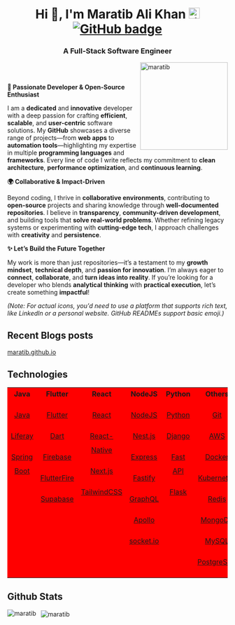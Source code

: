 <h1 align="center">
Hi 👋, I'm Maratib Ali Khan
<a href="https://www.linkedin.com/in/maratibali" rel="nofollow noreferrer">
    <img src="https://i.sstatic.net/gVE0j.png" alt="linkedin" width="25">
  </a>
<a href="https://github.com/maratib?tab=followers">
    <img src="https://img.shields.io/github/followers/maratib?label=Followers&logo=GitHub&style=for-the-badge" alt="GitHub badge" />
  </a>
  
</h1>
<p>
<h3 align="center">A Full-Stack Software Engineer</h3>
<img src="https://komarev.com/ghpvc/?username=maratib" alt="maratib" height="200" style="float: right"/>
</p>

<p align="center">
  
  
  <br>
  
  <br>

</p>

**🚀 Passionate Developer & Open-Source Enthusiast**

I am a **dedicated** and **innovative** developer with a deep passion for crafting **efficient**, **scalable**, and **user-centric** software solutions. My **GitHub** showcases a diverse range of projects—from **web apps** to **automation tools**—highlighting my expertise in multiple **programming languages** and **frameworks**. Every line of code I write reflects my commitment to **clean architecture**, **performance optimization**, and **continuous learning**.

**🌍 Collaborative & Impact-Driven**

Beyond coding, I thrive in **collaborative environments**, contributing to **open-source** projects and sharing knowledge through **well-documented repositories**. I believe in **transparency**, **community-driven development**, and building tools that **solve real-world problems**. Whether refining legacy systems or experimenting with **cutting-edge tech**, I approach challenges with **creativity** and **persistence**.

**✨ Let’s Build the Future Together**

My work is more than just repositories—it’s a testament to my **growth mindset**, **technical depth**, and **passion for innovation**. I’m always eager to **connect**, **collaborate**, and **turn ideas into reality**. If you’re looking for a developer who blends **analytical thinking** with **practical execution**, let’s create something **impactful**!

_(Note: For actual icons, you'd need to use a platform that supports rich text, like LinkedIn or a personal website. GitHub READMEs support basic emoji.)_

## Recent Blogs posts

[maratib.github.io](https://maratib.github.io)

## Technologies

<table width="100%" style="min-width: 100%; background-color:red">
<tr><th align="center">Java</th><th align="center">Flutter</th><th align="center">React</th><th align="center">NodeJS</th><th align="center">Python</th><th align="center">Others</th></tr>
<tr><td valign="top" style="line-height: 2.0; text-align: center;">

[Java](https://github.com/maratib?tab=repositories&q=java)

[Liferay](https://github.com/maratib?tab=repositories&q=liferay)

[Spring Boot](https://github.com/maratib?tab=repositories&q=spring-boot)

</td><td valign="top" align="center" style="line-height: 2.0">

[Flutter](https://github.com/maratib?tab=repositories&q=flutter)

[Dart](https://github.com/maratib?tab=repositories&q=dart)

[Firebase](https://github.com/maratib?tab=repositories&q=firebase)

[FlutterFire](https://github.com/maratib?tab=repositories&q=flutterfire)

[Supabase](https://github.com/maratib?tab=repositories&q=supabase)

</td><td valign="top" align="center" style="line-height: 2.0">

[React](https://github.com/maratib?tab=repositories&q=react)

[React-Native](https://github.com/maratib?tab=repositories&q=react-native)

[Next.js](https://github.com/maratib?tab=repositories&q=nextjs)

[TailwindCSS](https://github.com/maratib?tab=repositories&q=tailwindcss)

</td><td valign="top" align="center" style="line-height: 2.0">

[NodeJS](https://github.com/maratib?tab=repositories&q=nodejs)

[Nest.js](https://github.com/maratib?tab=repositories&q=nestjs)

[Express](https://github.com/maratib?tab=repositories&q=express)

[Fastify](https://github.com/maratib?tab=repositories&q=fastify)

[GraphQL](https://github.com/maratib?tab=repositories&q=graphql)

[Apollo](https://github.com/maratib?tab=repositories&q=apollo)

[socket.io](https://github.com/maratib?tab=repositories&q=socket.io)

</td><td valign="top" align="center" style="line-height: 2.0">

[Python](https://github.com/maratib?tab=repositories&q=python)

[Django](https://github.com/maratib?tab=repositories&q=django)

[Fast API](https://github.com/maratib?tab=repositories&q=fast-api)

[Flask](https://github.com/maratib?tab=repositories&q=flask)

</td><td valign="top" align="center" style="line-height: 2.0">

[Git](https://github.com/maratib?tab=repositories&q=git)

[AWS](https://github.com/maratib?tab=repositories&q=aws)

[Docker](https://github.com/maratib?tab=repositories&q=docker)

[Kubernetes](https://github.com/maratib?tab=repositories&q=kubernetes)

[Redis](https://github.com/maratib?tab=repositories&q=redis)

[MongoDB](https://github.com/maratib?tab=repositories&q=mongodb)

[MySQL](https://github.com/maratib?tab=repositories&q=mysql)

[PostgreSQL](https://github.com/maratib?tab=repositories&q=postgresql)

</td></tr>

</table>

## Github Stats

<p>
    <img align="left" src="https://github-readme-stats.vercel.app/api/top-langs/?username=maratib&layout=compact&hide=html" alt="maratib" />
</p>

<p>&nbsp;
    <img align="center" src="https://github-readme-stats.vercel.app/api?username=maratib&show_icons=true" alt="maratib" />
</p>
